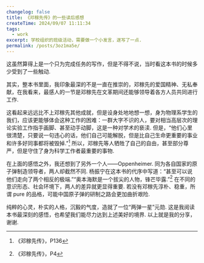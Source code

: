 ```yaml
---
changelog: false
title: 《邓稼先传》的一些读后感想
createTime: 2024/09/07 11:11:34
tags:
  - work
excerpt: 学校组织的班级活动，需要做一个小发言，遂写了一点.
permalink: /posts/3oz1ma5e/
---
```


这虽然算得上是一个只为完成任务的写作，但是不得不说，当时看这本书的时候多少受到了一些触动.

其实，整本书里面，我印象最深的不是一直在推崇的，邓稼先的爱国精神、无私奉献，在我看来，最感人的一节是邓稼先在文革期间还能够领导着各方人员共同进行工作.

这看起来远远比不上邓稼先其他成就，但是设身处地地想一想，身为物理系学生的我们，应该更能够体会这种工作的困难：一群大字不识的人，要对相当高层次的理论实验工作指手画脚、甚至动手动脚，这是一种对学术的亵渎. 但是，“他们心里很清楚，只要说一句违心的话，他们自己可能解脱，但是比自己生命更重要的事业和许多好同事都将被毁掉.”[^1] 所以，邓稼先等人牺牲了自己的自由，甚至部分尊严，但是守住了身为科学工作者最重要的事物.

在上面的感悟之外，我还想到了另外一个人——Oppenheimer. 同为各自国家的原子弹制造领导者，两人却截然不同. 杨振宁在这本书的代序中写道：“甚至可以说他们走向了两个相反的极端.”“奥本海默是一个拔尖的人物，锋芒毕露.”[^2] 在不同的意识形态、社会环境下，两人的差异就更显得重要. 若没有邓稼先淳朴、稳重，所谓 pure 的品格，可能中国原子弹的研制之路会更加曲折艰险.

纯粹的心灵，朴实的人格，沉毅的气度，造就了一位“两弹一星”元勋. 这是我阅读本书最深刻的感悟，也希望我们能尽力达到上述美好的境界. 以上就是我的分享，谢谢.

[^1]: 《邓稼先传》，P136
[^2]: 《邓稼先传》，P4
